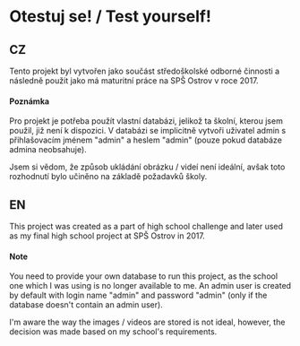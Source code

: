 # Otestuj se! / Test yourself!

## CZ

Tento projekt byl vytvořen jako součást středoškolské odborné činnosti a následně použit jako má maturitní práce na SPŠ Ostrov v roce 2017.


#### Poznámka

Pro projekt je potřeba použít vlastní databázi, jelikož ta školní, kterou jsem použil, již není k dispozici. V databázi se implicitně vytvoři uživatel admin s přihlašovacím jménem "admin" a heslem "admin" (pouze pokud databáze admina neobsahuje).

Jsem si vědom, že způsob ukládání obrázku / videí není ideální, avšak toto rozhodnutí bylo učiněno na základě požadavků školy.

## EN

This project was created as a part of high school challenge and later used as my final high school project at SPŠ Ostrov in 2017.


#### Note

You need to provide your own database to run this project, as the school one which I was using is no longer available to me. An admin user is created by default with login name "admin" and password "admin" (only if the database doesn't contain an admin user).

I'm aware the way the images / videos are stored is not ideal, however, the decision was made based on my school's requirements.
